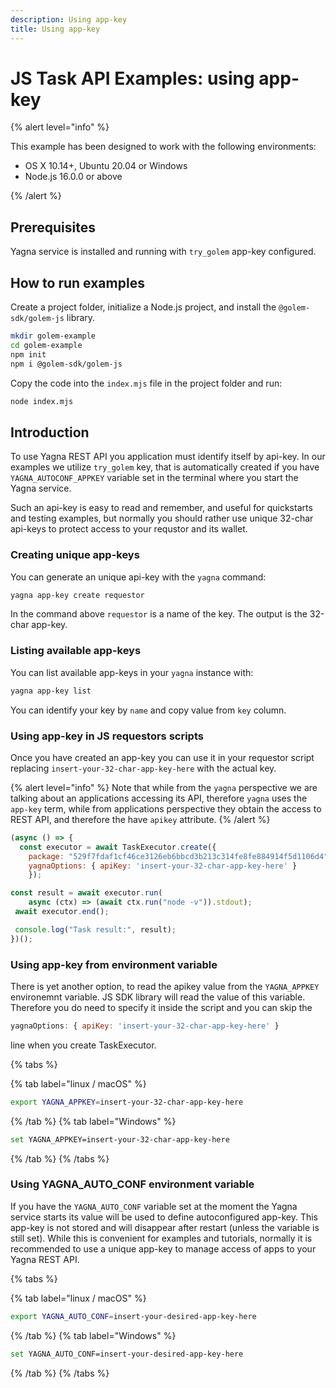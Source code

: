 ```yaml
---
description: Using app-key
title: Using app-key
---
```


# JS Task API Examples: using app-key

{% alert level="info" %}

This example has been designed to work with the following environments:

- OS X 10.14+, Ubuntu 20.04 or Windows
- Node.js 16.0.0 or above

{% /alert %}

## Prerequisites

Yagna service is installed and running with `try_golem` app-key configured.

## How to run examples

Create a project folder, initialize a Node.js project, and install the `@golem-sdk/golem-js` library.

```bash
mkdir golem-example
cd golem-example
npm init
npm i @golem-sdk/golem-js
```

Copy the code into the `index.mjs` file in the project folder and run:

```bash
node index.mjs
```

## Introduction

To use Yagna REST API you application must identify itself by api-key.
In our examples we utilize `try_golem` key, that is automatically created if you have `YAGNA_AUTOCONF_APPKEY` variable set in the terminal where you start the Yagna service.

Such an api-key is easy to read and remember, and useful for quickstarts and testing examples, but normally you should rather use unique 32-char api-keys to protect access to your requstor and its wallet.

### Creating unique app-keys

You can generate an unique api-key with the `yagna` command:

```bash
yagna app-key create requestor
```

In the command above `requestor` is a name of the key. The output is the 32-char app-key.

### Listing available app-keys

You can list available app-keys in your `yagna` instance with:

```bash
yagna app-key list
```

You can identify your key by `name` and copy value from  `key` column.

### Using app-key in JS requestors scripts

Once you have created an app-key you can use it in your requestor script replacing `insert-your-32-char-app-key-here` with the actual key.

{% alert level="info" %}
Note that while from the `yagna` perspective we are talking about an applications accessing its API, therefore `yagna` uses the `app-key` term, while from applications perspective they obtain the access to REST API, and therefore the have `apikey` attribute.
{% /alert %}

```js
(async () => {
  const executor = await TaskExecutor.create({
    package: "529f7fdaf1cf46ce3126eb6bbcd3b213c314fe8fe884914f5d1106d4",    
    yagnaOptions: { apiKey: 'insert-your-32-char-app-key-here' }
    });

const result = await executor.run(
    async (ctx) => (await ctx.run("node -v")).stdout);
 await executor.end();

 console.log("Task result:", result);
})();
```

### Using app-key from environment variable

There is yet another option, to read the apikey value from the `YAGNA_APPKEY` environemnt variable. JS SDK library will read the value of this variable. Therefore you do need to specify it inside the script and you can skip the 

```js
yagnaOptions: { apiKey: 'insert-your-32-char-app-key-here' }
```
line when you create TaskExecutor.

{% tabs %}

{% tab label="linux / macOS" %}
```bash
export YAGNA_APPKEY=insert-your-32-char-app-key-here
```
{% /tab %}
{% tab label="Windows" %}

```bash
set YAGNA_APPKEY=insert-your-32-char-app-key-here
```
{% /tab %}
{% /tabs %}

### Using YAGNA_AUTO_CONF environment variable

If you have the `YAGNA_AUTO_CONF` variable set at the moment the Yagna service starts its value will be used to define autoconfigured app-key.
This app-key is not stored and will disappear after restart (unless the variable is still set). While this is convenient for examples and tutorials, normally it is recommended to use a unique app-key to manage access of apps to your Yagna REST API.

{% tabs %}

{% tab label="linux / macOS" %}
```bash
export YAGNA_AUTO_CONF=insert-your-desired-app-key-here
```
{% /tab %}
{% tab label="Windows" %}

```bash
set YAGNA_AUTO_CONF=insert-your-desired-app-key-here
```
{% /tab %}
{% /tabs %}
